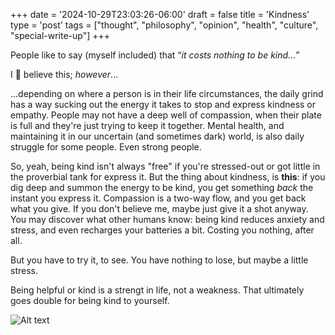 +++
date = '2024-10-29T23:03:26-06:00'
draft = false
title = 'Kindness'
type = 'post'
tags = ["thought", "philosophy", "opinion", "health", "culture", "special-write-up"]
+++

People like to say (myself included) that “<i>it costs nothing to be kind...”</i> <br /> 

I 💯 believe this; *however*... <br />

...depending on where a person is in their life circumstances, the daily grind has a way sucking out the energy it takes to stop and express kindness or empathy. People may not have a deep well of compassion, when their plate is full and they're just trying to keep it together. Mental health, and maintaining it in our uncertain (and sometimes dark) world, is also daily struggle for some people. Even strong people. <br />

So, yeah, being kind isn't always "free" if you're stressed-out or got little in the proverbial tank for express it. But the thing about kindness, is <b>this</b>: if you dig deep and summon the energy to be kind, you get something <i>back</i> the instant you express it. Compassion is a two-way flow, and you get back what you give. If you don't believe me, maybe just give it a shot anyway.  You may discover what other humans know: being kind reduces anxiety and stress, and even recharges your batteries a bit. Costing you nothing, after all.  <br />

But you have to try it, to see. You have nothing to lose, but maybe a little stress.  <br />

Being helpful or kind is a strengt in life, not a weakness. That ultimately goes double for being kind to yourself.

<div>
  <img src="https://julianwest.me/Blog/posts/images/robin-williams.jpg" alt="Alt text">
</div> 
